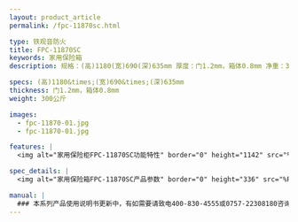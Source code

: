 ```yaml
---
layout: product_article
permalink: /fpc-11870sc.html

type: 铁观音防火
title: FPC-11870SC
keywords: 家用保险箱
description: 规格：(高)1180(宽)690(深)635mm 厚度：门1.2mm，箱体0.8mm 净重：300公斤 /image-pro/fpc-11870-01.jpg /image-pro/fpc-11870-01.jpg 本系列产品使用说明书更新中，有如需要请致电400-830-4555或0757-22308180咨询，

specs: (高)1180&times;(宽)690&times;(深)635mm
thickness: 门1.2mm，箱体0.8mm
weight: 300公斤

images:
  - fpc-11870-01.jpg
  - fpc-11870-01.jpg

features: |
  <img alt="家用保险柜FPC-11870SC功能特性" border="0" height="1142" src="%PRODIMGS%/fpc-gn.jpg" width="538" />

spec_details: |
  <img alt="家用保险箱FPC-11870SC产品参数" border="0" height="336" src="%PRODIMGS%/fpc-cpcs.jpg" width="538" />

manual: |
  ### 本系列产品使用说明书更新中，有如需要请致电400-830-4555或0757-22308180咨询，谢谢！
---
```

